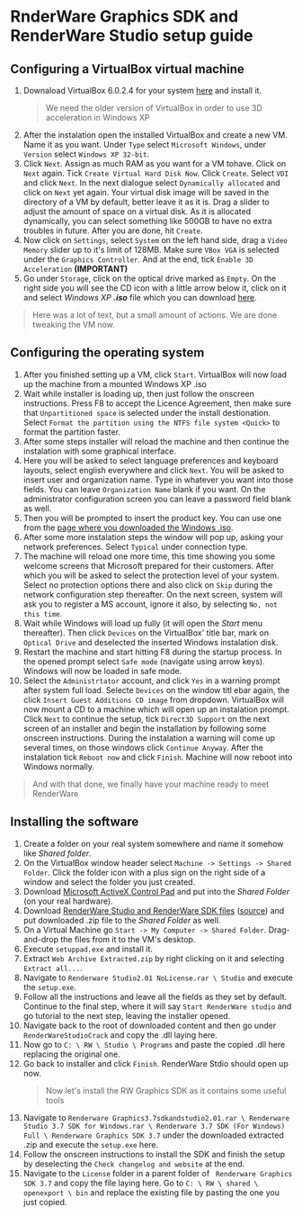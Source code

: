# RnderWare Graphics SDK and RenderWare Studio setup guide
## Configuring a VirtualBox virtual machine
1. Downaload VirtualBox 6.0.2.4 for your system [here](https://www.virtualbox.org/wiki/Download_Old_Builds_6_0) and install it.
   > We need the older version of VirtualBox in order to use 3D acceleration in Windows XP
2. After the instalation open the installed VirtualBox and create a new VM. Name it as you want. Under `Type` select `Microsoft Windows`, under `Version` select `Windows XP 32-bit`.
3. Click `Next`. Assign as much RAM as you want for a VM tohave. Click on `Next` again. Tick `Create Virtual Hard Disk Now`. Click `Create`. Select `VDI` and click `Next`. In the next dialogue select `Dynamically allocated` and click on `Next` yet again. Your virtual disk image will be saved in the directory of a VM by default, better leave it as it is. Drag a slider to adjust the amount of space on a virtual disk. As it is allocated dynamically, you can select something like 500GB to have no extra troubles in future. After you are done, hit `Create`.
4. Now click on `Settings`, select `System` on the left hand side, drag a `Video Memory` slider up to it's limit of 128MB. Make sure `VBox VGA` is selected under the `Graphics Controller`. And at the end, tick `Enable 3D Acceleration` **(IMPORTANT)**
5. Go under `Storage`, click on the optical drive marked as `Empty`. On the right side you will see the CD icon with a little arrow below it, click on it and select *Windows XP* ***.iso*** file which you can download [here](https://archive.org/details/WinXPProSP3x86).
> Here was a lot of text, but a small amount of actions. We are done tweaking the VM now.
## Configuring the operating system
1. After you finished setting up a VM, click `Start`. VirtualBox will now load up the machine from a mounted Windows XP .iso
2. Wait while installer is loading up, then just follow the onscreen instructions. Press F8 to accept the Licence Agreement, then make sure that `Unpartitioned space` is selected under the install destionation. Select `Format the partition using the NTFS file system <Quick>` to format the partition faster.
3. After some steps installer will reload the machine and then continue the instalation with some graphical interface.
4. Here you will be asked to select language preferences and keyboard layouts, select english everywhere and click `Next`. You will be asked to insert user and organization name. Type in whatever you want into those fields. You can leave `Organization Name` blank if you want. On the administrator configuration screen you can leave a password field blank as well.
5. Then you will be prompted to insert the product key. You can use one from the [page where you downloaded the Windows .iso](https://archive.org/details/WinXPProSP3x86).
6. After some more instalation steps the window will pop up, asking your network preferences. Select `Typical` under connection type.
7. The machine will reload one more time, this time showing you some welcome screens that Microsoft prepared for their customers. After which you will be asked to select the protection level of your system. Select no protection options there and also click on `Skip` during the network configuration step thereafter. On the next screen, system will ask you to register a MS account, ignore it also, by selecting `No, not this time`.
8. Wait while Windows will load up fully (it will open the *Start* menu thereafter). Then click `Devices` on the VirtualBox' title bar, mark on `Optical Drive` and deselected the inserted Windows instalation disk.
9. Restart the machine and start hitting F8 during the startup process. In the opened prompt select `Safe mode` (navigate using arrow keys). Windows will now be loaded in safe mode.
10. Select the `Administrtator` account, and click `Yes` in a warning prompt after system full load. Selecte `Devices` on the window titl ebar again, the click `Insert Guest Additions CD image` from dropdown. VirtualBox will now mount a CD to a machine which will open up an instalation prompt. Click `Next` to continue the setup, tick `Direct3D Support` on the next screen of an installer and begin the installation by following some onscreen instructions. During the instalation a warning will come up several times, on those windows click `Continue Anyway`. After the instalation tick `Reboot now` and click `Finish`. Machine will now reboot into Windows normally.
> And with that done, we finally have your machine ready to meet RenderWare
## Installing the software
1. Create a folder on your real system somewhere and name it somehow like *Shared folder*.
2. On the VirtualBox window header select `Machine -> Settings -> Shared Folder`. Click the folder icon with a plus sign on the right side of a window and select the folder you just created.
3. Download [Microsoft ActiveX Control Pad](https://docs.microsoft.com/en-us/previous-versions/ms968493(v=msdn.10)) and put into the *Shared Folder* (on your real hardware).
4. Download [RenderWare Studio and RenderWare SDK files](https://www.mediafire.com/file/nxe7pfwf645hnzz/Web_Archive_Extracted.zip/file) ([source](https://archive.org/details/renderwaregraphics3.7sdkandstudio2.01)) and put downloaded .zip file to the *Shared Folder* as well.
5. On a Virtual Machine go `Start -> My Computer -> Shared Folder`. Drag-and-drop the files from it to the VM's desktop.
6. Execute `setuppad.exe` and install it.
7. Extract `Web Archive Extracted.zip` by right clicking on it and selecting `Extract all...`.
8. Navigate to `Renderware Studio2.01 NoLicense.rar \ Studio` and execute the `setup.exe`.
9. Follow all the instructions and leave all the fields as they set by default. Continue to the final step, where it will say `Start RenderWare studio` and go tutorial to the next step, leaving the installer opened.
10. Navigate back to the root of downloaded content and then go under `RenderWareStudioCrack` and copy the .dll laying here.
11. Now go to `C: \ RW \ Studio \ Programs` and paste the copied .dll here replacing the original one.
12. Go back to installer and click `Finish`. RenderWare Stdio should open up now. 
    > Now let's install the RW Graphics SDK as it contains some useful tools
13.  Navigate to `Renderware Graphics3.7sdkandstudio2.01.rar \ Renderware Studio 3.7 SDK for Windows.rar \ Renderware 3.7 SDK (For Windows) Full \ Renderware Graphics SDK 3.7` under the downloaded extracted .zip and execute the `setup.exe` here.
14. Follow the onscreen instructions to install the SDK and finish the setup by deselecting the `Check changelog and website` at the end.
15. Navigate to the `License` folder in a parent folder of ` Renderware Graphics SDK 3.7` and copy the file laying here. Go to `C: \ RW \ shared \ openexport \ bin` and replace the existing file by pasting the one you just copied.
